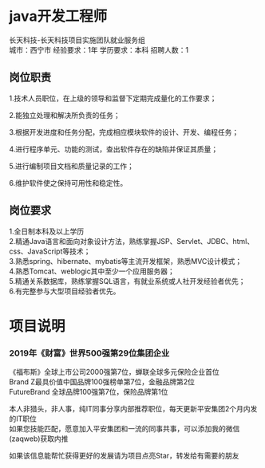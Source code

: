 # java开发工程师
长天科技-长天科技项目实施团队就业服务组  
城市：西宁市 经验要求：1年 学历要求：本科  招聘人数：1

## 岗位职责
1.技术人员职位，在上级的领导和监督下定期完成量化的工作要求；   
   
2.能独立处理和解决所负责的任务；   
   
3.根据开发进度和任务分配，完成相应模块软件的设计、开发、编程任务；   
   
4.进行程序单元、功能的测试，查出软件存在的缺陷并保证其质量；   
   
5.进行编制项目文档和质量记录的工作；   
   
6.维护软件使之保持可用性和稳定性。

## 岗位要求
1.全日制本科及以上学历   
2.精通Java语言和面向对象设计方法，熟练掌握JSP、Servlet、JDBC、html、css、JavaScript等技术；   
3.熟悉spring、hibernate、mybatis等主流开发框架，熟悉MVC设计模式；   
4.熟悉Tomcat、weblogic其中至少一个应用服务器；   
5.精通关系数据库，熟练掌握SQL语言，有就业系统或人社开发经验者优先；   
6.有完整参与大型项目经验者优先。

# 项目说明

### 2019年《财富》世界500强第29位集团企业
《福布斯》全球上市公司2000强第7位，蝉联全球多元保险企业首位  
Brand Z最具价值中国品牌100强榜单第7位，金融品牌第2位  
FutureBrand 全球品牌100强第7位，保险品牌第1位

本人非猎头，非人事，纯IT同事分享内部推荐职位，每天更新平安集团2个月内发的IT职位  
如果您技能匹配，愿意加入平安集团和一流的同事共事，可以添加我的微信(zaqweb)获取内推 

如果该信息能帮忙获得更好的发展请为项目点亮Star，转发给有需要的朋友




